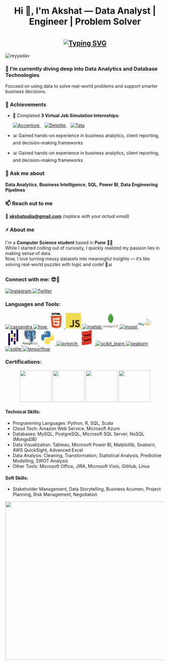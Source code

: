 # <h1 align="center">Hi 👋, I'm Akshat — Data Analyst | Engineer | Problem Solver</h1>
# <h2 align="center"> [![Typing SVG](https://readme-typing-svg.demolab.com?font=Cambria&weight=500&size=22&duration=5102&pause=1000&random=false&width=435&lines=Intern@+GPIL+Building+Smarter+System+Through+Data)](https://git.io/typing-svg)                  
</h2>

<p align="left"> <img src="https://komarev.com/ghpvc/?username=reyyadav&label=Profile%20views&color=0e75b6&style=flat" alt="reyyadav" /> </p>


### 🌱 I’m currently diving deep into **Data Analytics and Database Technologies**  
Focused on using data to solve real-world problems and support smarter business decisions.

### 🏅 Achievements  
- 💼 Completed **3 Virtual Job Simulation Internships**:  
  <p align="left">
    <a href="https://www.accenture.com/" target="blank">
      <img src="https://upload.wikimedia.org/wikipedia/commons/c/cd/Accenture.svg" alt="Accenture" height="30" />
    </a>
    &nbsp;&nbsp;
    <a href="https://www2.deloitte.com/" target="blank">
      <img src="https://upload.wikimedia.org/wikipedia/commons/6/6e/Deloitte_Logo.png" alt="Deloitte" height="30" />
    </a>
    &nbsp;&nbsp;
    <a href="https://www.tata.com/" target="blank">
      <img src="https://upload.wikimedia.org/wikipedia/commons/b/bf/Tata_Group_logo.svg" alt="Tata" height="30" />
    </a>
  </p>

- 📊 Gained hands-on experience in business analytics, client reporting, and decision-making frameworks


- 📊 Gained hands-on experience in business analytics, client reporting, and decision-making frameworks

### 💬 Ask me about  
**Data Analytics**, **Business Intelligence**, **SQL**, **Power BI**, **Data Engineering Pipelines**

### 📫 Reach out to me  
📧 **akshatpalia@gmail.com** *(replace with your actual email)*

### ⚡ About me  
I'm a **Computer Science student** based in **Pune** 👨‍💻  
While I started coding out of curiosity, I quickly realized my passion lies in making sense of data.  
Now, I love turning messy datasets into meaningful insights — it’s like solving real-world puzzles with logic and code! 🧩📊

<h3 align="left">Connect with me: 😎👋</h3>
<p align="left">
  <a href="https://instagram.com/akshat_palia" target="blank">
    <img align="center" src="https://raw.githubusercontent.com/rahuldkjain/github-profile-readme-generator/master/src/images/icons/Social/instagram.svg" alt="Instagram" height="30" width="40" />
  </a>
  <a href="https://twitter.com/akshat_palia" target="blank">
    <img align="center" src="https://raw.githubusercontent.com/rahuldkjain/github-profile-readme-generator/master/src/images/icons/Social/twitter.svg" alt="Twitter" height="30" width="40" />
  </a>
</p>


<h3 align="left">Languages and Tools:</h3>
<p align="left"> <a href="https://cassandra.apache.org/" target="_blank" rel="noreferrer"> <img src="https://www.vectorlogo.zone/logos/apache_cassandra/apache_cassandra-icon.svg" alt="cassandra" width="50" height="50"/> </a> <a href="https://hive.apache.org/" target="_blank" rel="noreferrer"> <img src="https://www.vectorlogo.zone/logos/apache_hive/apache_hive-icon.svg" alt="hive" width="50" height="50"/> </a> <a href="https://www.w3.org/html/" target="_blank" rel="noreferrer"> <img src="https://raw.githubusercontent.com/devicons/devicon/master/icons/html5/html5-original-wordmark.svg" alt="html5" width="50" height="50"/> </a> <a href="https://developer.mozilla.org/en-US/docs/Web/JavaScript" target="_blank" rel="noreferrer"> <img src="https://raw.githubusercontent.com/devicons/devicon/master/icons/javascript/javascript-original.svg" alt="javascript" width="50" height="50"/> </a> <a href="https://www.mathworks.com/" target="_blank" rel="noreferrer"> <img src="https://upload.wikimedia.org/wikipedia/commons/2/21/Matlab_Logo.png" alt="matlab" width="50" height="50"/> </a> <a href="https://www.mongodb.com/" target="_blank" rel="noreferrer"> <img src="https://raw.githubusercontent.com/devicons/devicon/master/icons/mongodb/mongodb-original-wordmark.svg" alt="mongodb" width="50" height="50"/> </a> <a href="https://www.microsoft.com/en-us/sql-server" target="_blank" rel="noreferrer"> <img src="https://www.svgrepo.com/show/303229/microsoft-sql-server-logo.svg" alt="mssql" width="50" height="50"/> </a> <a href="https://www.mysql.com/" target="_blank" rel="noreferrer"> <img src="https://raw.githubusercontent.com/devicons/devicon/master/icons/mysql/mysql-original-wordmark.svg" alt="mysql" width="40" height="40"/> </a> <a href="https://pandas.pydata.org/" target="_blank" rel="noreferrer"> <img src="https://raw.githubusercontent.com/devicons/devicon/2ae2a900d2f041da66e950e4d48052658d850630/icons/pandas/pandas-original.svg" alt="pandas" width="50" height="50"/> </a> <a href="https://www.postgresql.org" target="_blank" rel="noreferrer"> <img src="https://raw.githubusercontent.com/devicons/devicon/master/icons/postgresql/postgresql-original-wordmark.svg" alt="postgresql" width="50" height="50"/> </a> <a href="https://www.python.org" target="_blank" rel="noreferrer"> <img src="https://raw.githubusercontent.com/devicons/devicon/master/icons/python/python-original.svg" alt="python" width="50" height="50"/> </a> <a href="https://pytorch.org/" target="_blank" rel="noreferrer"> <img src="https://www.vectorlogo.zone/logos/pytorch/pytorch-icon.svg" alt="pytorch" width="50" height="50"/> </a> <a href="https://www.scala-lang.org" target="_blank" rel="noreferrer"> <img src="https://raw.githubusercontent.com/devicons/devicon/master/icons/scala/scala-original.svg" alt="scala" width="50" height="50"/> </a> <a href="https://scikit-learn.org/" target="_blank" rel="noreferrer"> <img src="https://upload.wikimedia.org/wikipedia/commons/0/05/Scikit_learn_logo_small.svg" alt="scikit_learn" width="50" height="50"/> </a> <a href="https://seaborn.pydata.org/" target="_blank" rel="noreferrer"> <img src="https://seaborn.pydata.org/_images/logo-mark-lightbg.svg" alt="seaborn" width="50" height="50"/> </a> <a href="https://www.sqlite.org/" target="_blank" rel="noreferrer"> <img src="https://www.vectorlogo.zone/logos/sqlite/sqlite-icon.svg" alt="sqlite" width="50" height="50"/> </a> <a href="https://www.tensorflow.org" target="_blank" rel="noreferrer"> <img src="https://www.vectorlogo.zone/logos/tensorflow/tensorflow-icon.svg" alt="tensorflow" width="50" height="50"/> </a> </p> 


### Certifications:

<p align="center"> <img src="https://github.com/Reyyadav/Reyyadav/assets/153619494/50714c7a-3215-422e-956e-ef5fa166dfe6" height="100" width="100">  <img src="https://github.com/Reyyadav/Reyyadav/assets/153619494/0553da08-806d-4f88-8250-07da4fb66e31" height="100" width="100"> <img src="https://github.com/Reyyadav/Reyyadav/assets/153619494/dedf25bc-c184-4bde-b4d8-28d359efdb0b" height="100" width="100">  <img src="https://github.com/Reyyadav/Reyyadav/assets/153619494/c46f1f64-59c8-4702-99fc-308081d8fc47" height="100" width="100"> </p>

#### Technical Skills:

- Programming Languages: Python, R, SQL, Scala
- Cloud Tech: Amazon Web Service, Microsoft Azure
- Databases: MySQL, PostgreSQL, Microsoft SQL Server, NoSQL (MongoDB)
- Data Visualization: Tableau, Microsoft Power BI, Matplotlib, Seaborn, AWS QuickSight, Advanced Excel
- Data Analysis: Cleaning, Transformation, Statistical Analysis, Predictive Modelling, SWOT Analysis
- Other Tools: Microsoft Office, JIRA, Microsoft Visio, GitHub, Linux

#### Soft Skills:
- Stakeholder Management, Data Storytelling, Business Acumen, Project Planning, Risk Management, Negotiation





<p align="center">
<img src="https://github.com/abhisheknaiidu/abhisheknaiidu/blob/master/code.gif?raw=true.gif" width="900" height="500" /> </p>
